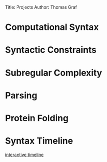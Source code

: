 Title: Projects
Author: Thomas Graf

# Computational Syntax

# Syntactic Constraints

# Subregular Complexity

# Parsing

# Protein Folding

# Syntax Timeline

[interactive timeline]({filename}/timeline/main.html)
